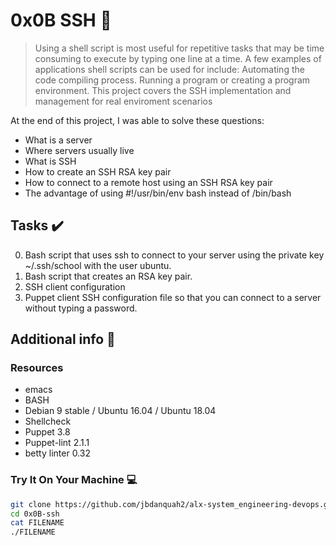 # 0x0B SSH :wrench:

> Using a shell script is most useful for repetitive tasks that may be time consuming to execute by typing one line at a time. A few examples of applications shell scripts can be used for include: Automating the code compiling process. Running a program or creating a program environment. This project covers the SSH implementation and management for real enviroment scenarios

At the end of this project, I was able to solve these questions:

* What is a server
* Where servers usually live
* What is SSH
* How to create an SSH RSA key pair
* How to connect to a remote host using an SSH RSA key pair
* The advantage of using #!/usr/bin/env bash instead of /bin/bash


## Tasks :heavy_check_mark:

0. Bash script that uses ssh to connect to your server using the private key ~/.ssh/school with the user ubuntu.
1. Bash script that creates an RSA key pair.
2. SSH client configuration
3. Puppet client SSH configuration file so that you can connect to a server without typing a password.


## Additional info :construction:
### Resources

- emacs
- BASH
- Debian 9 stable / Ubuntu 16.04 / Ubuntu 18.04 
- Shellcheck
- Puppet 3.8
- Puppet-lint 2.1.1
- betty linter 0.32

### Try It On Your Machine :computer:
```bash
git clone https://github.com/jbdanquah2/alx-system_engineering-devops.git
cd 0x0B-ssh
cat FILENAME
./FILENAME
```

